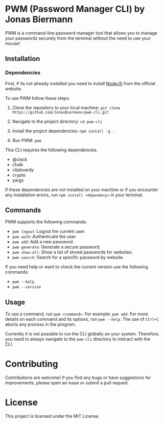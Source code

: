 # PWM (Password Manager CLI) by Jonas Biermann

PWM is a command-line password manager tool that allows you to manage your passwords securely from the terminal without the need to use your mouse!

## Installation

### Dependencies

First, if its not already installed you need to install [NodeJS](https://nodejs.org/en/download) from the official website.

To use PWM follow these steps:

1. Clone the repository to your local machine:
   `git clone https://github.com/JonasBiermann/pwm-cli.git `

2. Navigate to the project directory:
   `cd pwm-cli`

3. Install the project dependencies:
   `npm install -g .`

4. Run PWM:
   `pwm`

This CLI requires the following dependencies.

- @clack
- chalk
- clipboardy
- crypto
- yargs

If these dependencies are not installed on your machine or if you encounter any installation errors, run `npm install <dependecy>` in your terminal.

## Commands

PWM supports the following commands:

- `pwm logout`: Logout the current user.
- `pwm auth`: Authenticate the user.
- `pwm add`: Add a new password.
- `pwm generate`: Generate a secure password.
- `pwm show-all`: Show a list of stored passwords for websites.
- `pwm search`: Search for a specific password by website.

If you need help or want to check the current version use the following commands:

- `pwm --help`
- `pwm --version`

## Usage

To use a command, run `pwm <command>`. For example:
`pwm add`.
For more details on each command and its options, run `pwm --help`.
The use of `Ctrl+C` aborts any process in the program.

Currently it is not possible to run the CLI globally on your system. Therefore, you need to always navigate to the `pwm-cli` directory to interact with the CLI.

# Contributing

Contributions are welcome! If you find any bugs or have suggestions for improvements, please open an issue or submit a pull request.

# License

This project is licensed under the MIT License.
